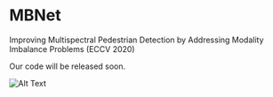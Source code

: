 # MBNet
Improving Multispectral Pedestrian Detection by Addressing Modality Imbalance Problems (ECCV 2020)

Our code will be released soon.

![Alt Text](https://wx1.sinaimg.cn/mw1024/006hIxlngy1ggvg1waelbg30a0040qvd.gif)


